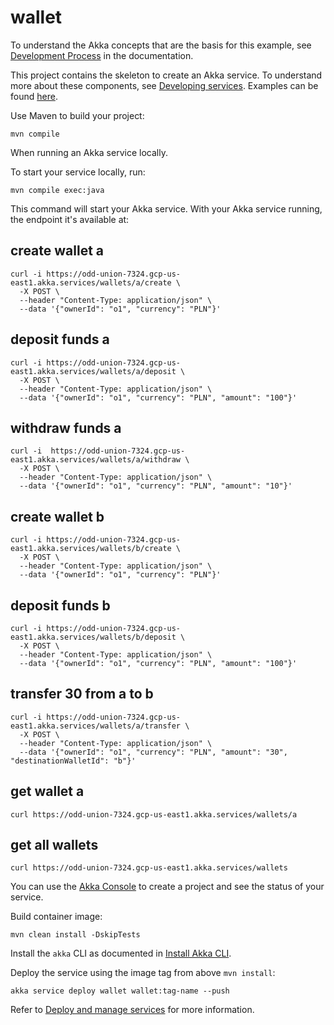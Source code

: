 # wallet


To understand the Akka concepts that are the basis for this example, see [Development Process](https://doc.akka.io/concepts/development-process.html) in the documentation.


This project contains the skeleton to create an Akka service. To understand more about these components, see [Developing services](https://doc.akka.io/java/index.html). Examples can be found [here](https://doc.akka.io/java/samples.html).


Use Maven to build your project:

```shell
mvn compile
```


When running an Akka service locally.

To start your service locally, run:

```shell
mvn compile exec:java
```

This command will start your Akka service. With your Akka service running, the endpoint it's available at:

## create wallet a

```shell
curl -i https://odd-union-7324.gcp-us-east1.akka.services/wallets/a/create \
  -X POST \
  --header "Content-Type: application/json" \
  --data '{"ownerId": "o1", "currency": "PLN"}'
```

## deposit funds a

```shell
curl -i https://odd-union-7324.gcp-us-east1.akka.services/wallets/a/deposit \
  -X POST \
  --header "Content-Type: application/json" \
  --data '{"ownerId": "o1", "currency": "PLN", "amount": "100"}'
```

## withdraw funds a

```shell
curl -i  https://odd-union-7324.gcp-us-east1.akka.services/wallets/a/withdraw \
  -X POST \
  --header "Content-Type: application/json" \
  --data '{"ownerId": "o1", "currency": "PLN", "amount": "10"}'
```

## create wallet b

```shell
curl -i https://odd-union-7324.gcp-us-east1.akka.services/wallets/b/create \
  -X POST \
  --header "Content-Type: application/json" \
  --data '{"ownerId": "o1", "currency": "PLN"}'
```

## deposit funds b

```shell
curl -i https://odd-union-7324.gcp-us-east1.akka.services/wallets/b/deposit \
  -X POST \
  --header "Content-Type: application/json" \
  --data '{"ownerId": "o1", "currency": "PLN", "amount": "100"}'
```

## transfer 30 from a to b

```shell
curl -i https://odd-union-7324.gcp-us-east1.akka.services/wallets/a/transfer \
  -X POST \
  --header "Content-Type: application/json" \
  --data '{"ownerId": "o1", "currency": "PLN", "amount": "30", "destinationWalletId": "b"}'
```

## get wallet a

```shell
curl https://odd-union-7324.gcp-us-east1.akka.services/wallets/a
```

## get all wallets

```shell
curl https://odd-union-7324.gcp-us-east1.akka.services/wallets
```


You can use the [Akka Console](https://console.akka.io) to create a project and see the status of your service.

Build container image:

```shell
mvn clean install -DskipTests
```

Install the `akka` CLI as documented in [Install Akka CLI](https://doc.akka.io/reference/cli/index.html).

Deploy the service using the image tag from above `mvn install`:

```shell
akka service deploy wallet wallet:tag-name --push
```

Refer to [Deploy and manage services](https://doc.akka.io/operations/services/deploy-service.html)
for more information.
